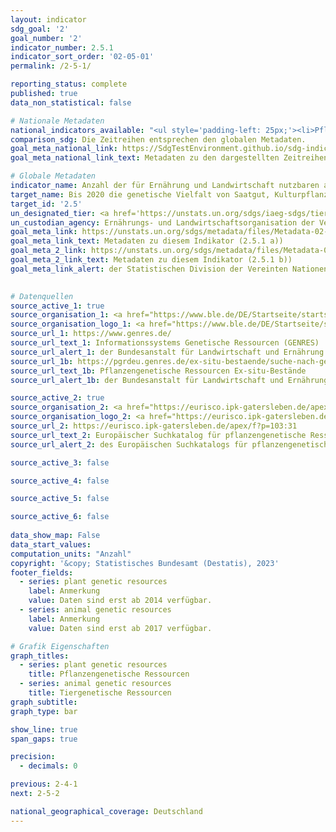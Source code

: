 ```yaml
---
layout: indicator    
sdg_goal: '2'    
goal_number: '2'    
indicator_number: 2.5.1    
indicator_sort_order: '02-05-01'    
permalink: /2-5-1/    

reporting_status: complete    
published: true    
data_non_statistical: false    

# Nationale Metadaten    
national_indicators_available: "<ul style='padding-left: 25px;'><li>Pflanzengenetische Ressourcen</li> <li> Tiergenetische Ressourcen</li></ul>"    
comparison_sdg: Die Zeitreihen entsprechen den globalen Metadaten.    
goal_meta_national_link: https://SdgTestEnvironment.github.io/sdg-indicators/public/Meta/2.5.1.pdf
goal_meta_national_link_text: Metadaten zu den dargestellten Zeitreihen    

# Globale Metadaten    
indicator_name: Anzahl der für Ernährung und Landwirtschaft nutzbaren a) pflanzen- und b) tiergenetischen Ressourcen, die mittel- oder langfristig in Konservierungseinrichtungen sicher aufbewahrt werden    
target_name: Bis 2020 die genetische Vielfalt von Saatgut, Kulturpflanzen sowie Nutz- und Haustieren und ihren wildlebenden Artverwandten bewahren, unter anderem durch gut verwaltete und diversifizierte Saatgut- und Pflanzenbanken auf nationaler, regionaler und internationaler Ebene, und den Zugang zu den Vorteilen aus der Nutzung der genetischen Ressourcen und des damit verbundenen traditionellen Wissens sowie die ausgewogene und gerechte Aufteilung dieser Vorteile fördern, wie auf internationaler Ebene vereinbart    
target_id: '2.5'    
un_designated_tier: <a href='https://unstats.un.org/sdgs/iaeg-sdgs/tier-classification/' title='Klicken Sie hier um weitere Informationen zur UN-Tier-Klassifikation zu erhalten.' target='_blank' onclick='return confirm_alert("der Statisischen Devision der Vereinten Nationen","De")>Tier I</a>    
un_custodian_agency: Ernährungs- und Landwirtschaftsorganisation der Vereinten Nationen (FAO)    
goal_meta_link: https://unstats.un.org/sdgs/metadata/files/Metadata-02-05-01a.pdf    
goal_meta_link_text: Metadaten zu diesem Indikator (2.5.1 a))
goal_meta_2_link: https://unstats.un.org/sdgs/metadata/files/Metadata-02-05-01b.pdf
goal_meta_2_link_text: Metadaten zu diesem Indikator (2.5.1 b))    
goal_meta_link_alert: der Statistischen Division der Vereinten Nationen    
    

# Datenquellen
source_active_1: true
source_organisation_1: <a href="https://www.ble.de/DE/Startseite/startseite_node.html" target="_blank" onclick="return confirm_alert('der Bundesanstalt für Landwirtschaft und Ernährung');"> Bundesanstalt für Landwirtschaft und Ernährung (BLE) </a>
source_organisation_logo_1: <a href="https://www.ble.de/DE/Startseite/startseite_node.html" target="_blank" onclick="return confirm_alert('der Bundesanstalt für Landwirtschaft und Ernährung');"><img src="https://g205sdgs.github.io/sdg-indicators/public/OrgImgDe/ble.png" alt="Logo ble" style="height:60px; width:148px"/></a>
source_url_1: https://www.genres.de/
source_url_text_1: Informationssystems Genetische Ressourcen (GENRES)
source_url_alert_1: der Bundesanstalt für Landwirtschaft und Ernährung
source_url_1b: https://pgrdeu.genres.de/ex-situ-bestaende/suche-nach-genbanken/
source_url_text_1b: Pflanzengenetische Ressourcen Ex-situ-Bestände
source_url_alert_1b: der Bundesanstalt für Landwirtschaft und Ernährung

source_active_2: true
source_organisation_2: <a href="https://eurisco.ipk-gatersleben.de/apex/f?p=103:1::::::" target="_blank" onclick="return confirm_alert('des Europäischen Suchkatalogs für pflanzengenetische Ressourcen');"> Europäischer Suchkatalog für pflanzengenetische Ressourcen (EURISCO) </a>
source_organisation_logo_2: <a href="https://eurisco.ipk-gatersleben.de/apex/f?p=103:1::::::" target="_blank" onclick="return confirm_alert('des Europäischen Suchkatalogs für pflanzengenetische Ressourcen');"><img src="https://g205sdgs.github.io/sdg-indicators/public/OrgImgDe/eurisco.png" alt="Logo eurisco" style="height:60px; width:148px"/></a>
source_url_2: https://eurisco.ipk-gatersleben.de/apex/f?p=103:31
source_url_text_2: Europäischer Suchkatalog für pflanzengenetische Ressourcen (nicht auf Deutsch verfügbar)
source_url_alert_2: des Europäischen Suchkatalogs für pflanzengenetische Ressourcen

source_active_3: false

source_active_4: false

source_active_5: false

source_active_6: false
    
data_show_map: False    
data_start_values:     
computation_units: "Anzahl"    
copyright: '&copy; Statistisches Bundesamt (Destatis), 2023'    
footer_fields:
  - series: plant genetic resources
    label: Anmerkung
    value: Daten sind erst ab 2014 verfügbar.
  - series: animal genetic resources
    label: Anmerkung
    value: Daten sind erst ab 2017 verfügbar.    

# Grafik Eigenschaften    
graph_titles:
  - series: plant genetic resources
    title: Pflanzengenetische Ressourcen
  - series: animal genetic resources
    title: Tiergenetische Ressourcen
graph_subtitle:     
graph_type: bar    

show_line: true
span_gaps: true

precision:
  - decimals: 0    

previous: 2-4-1    
next: 2-5-2    

national_geographical_coverage: Deutschland    
---
```


<span></span>